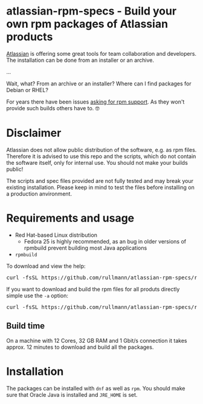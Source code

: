 # atlassian-rpm-specs - Build your own rpm packages of Atlassian products

[Atlassian](https://www.atlassian.com/) is offering some great tools for team collaboration and developers.
The installation can be done from an installer or an archive.

...

Wait, what? From an archive or an installer?
Where can I find packages for Debian or RHEL?

For years there have been issues [asking for rpm support](https://jira.atlassian.com/browse/CONFSERVER-36902).
As they won't provide such builds others have to. 🤓

# Disclaimer

Atlassian does not allow public distribution of the software, e.g. as rpm files.
Therefore it is advised to use this repo and the scripts, which do not contain the software itself, only for internal use.
You should not make your builds public!

The scripts and spec files provided are not fully tested and may break your existing installation.
Please keep in mind to test the files before installing on a production anvironment.

# Requirements and usage

* Red Hat-based Linux distribution
  * Fedora 25 is highly recommended, as an bug in older versions of rpmbuild prevent building most Java applications
* `rpmbuild`

To download and view the help:

<pre>
curl -fsSL https://github.com/rullmann/atlassian-rpm-specs/raw/master/atlassian-rpm-build.sh | bash -s -- -h
</pre>

If you want to download and build the rpm files for all produts directly simple use the `-a` option:

<pre>
curl -fsSL https://github.com/rullmann/atlassian-rpm-specs/raw/master/atlassian-rpm-build.sh | bash -s -- -a
</pre>

## Build time

On a machine with 12 Cores, 32 GB RAM and 1 Gbit/s connection it takes approx. 12 minutes to download and build all the packages.

# Installation

The packages can be installed with `dnf` as well as `rpm`.
You should make sure that Oracle Java is installed and `JRE_HOME` is set.
